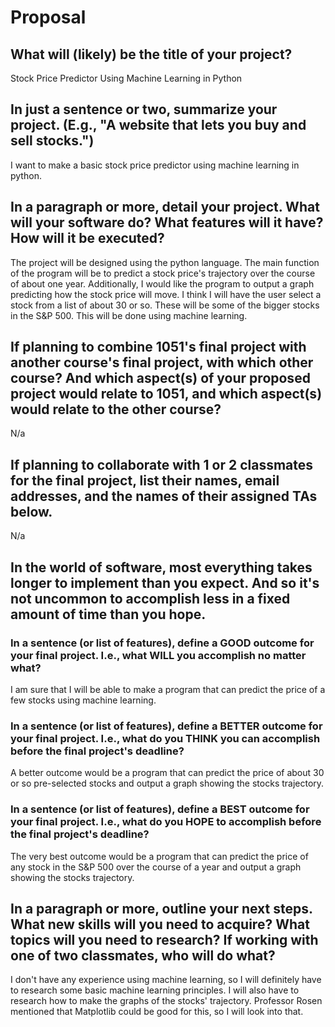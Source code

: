 # Proposal

## What will (likely) be the title of your project?

Stock Price Predictor Using Machine Learning in Python

## In just a sentence or two, summarize your project. (E.g., "A website that lets you buy and sell stocks.")

I want to make a basic stock price predictor using machine learning in python.

## In a paragraph or more, detail your project. What will your software do? What features will it have? How will it be executed?

The project will be designed using the python language. The main function of the program will be to predict a stock price's trajectory over the course of about one year. Additionally, I would like the program to output a graph predicting how the stock price will move. I think I will have the user select a stock from a list of about 30 or so. These will be some of the bigger stocks in the S&P 500. This will be done using machine learning.

## If planning to combine 1051's final project with another course's final project, with which other course? And which aspect(s) of your proposed project would relate to 1051, and which aspect(s) would relate to the other course?

N/a

## If planning to collaborate with 1 or 2 classmates for the final project, list their names, email addresses, and the names of their assigned TAs below.

N/a

## In the world of software, most everything takes longer to implement than you expect. And so it's not uncommon to accomplish less in a fixed amount of time than you hope.

### In a sentence (or list of features), define a GOOD outcome for your final project. I.e., what WILL you accomplish no matter what?

I am sure that I will be able to make a program that can predict the price of a few stocks using machine learning.

### In a sentence (or list of features), define a BETTER outcome for your final project. I.e., what do you THINK you can accomplish before the final project's deadline?

A better outcome would be a program that can predict the price of about 30 or so pre-selected stocks and output a graph showing the stocks trajectory.

### In a sentence (or list of features), define a BEST outcome for your final project. I.e., what do you HOPE to accomplish before the final project's deadline?

The very best outcome would be a program that can predict the price of any stock in the S&P 500 over the course of a year and output a graph showing the stocks trajectory.

## In a paragraph or more, outline your next steps. What new skills will you need to acquire? What topics will you need to research? If working with one of two classmates, who will do what?

I don't have any experience using machine learning, so I will definitely have to research some basic machine learning principles. I will also have to research how to make the graphs of the stocks' trajectory. Professor Rosen mentioned that Matplotlib could be good for this, so I will look into that. 
